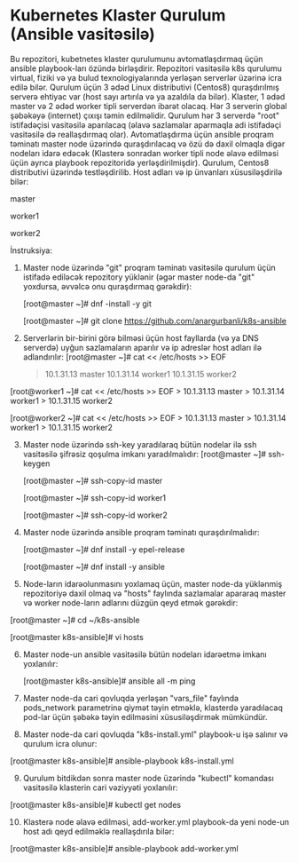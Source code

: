 # Kubernetes Klaster Qurulum (Ansible vasitəsilə)
Bu repozitori, kubetnetes klaster qurulumunu avtomatlaşdırmaq üçün ansible playbook-ları özündə birləşdirir. Repozitori vasitəsilə k8s qurulumu virtual, fiziki və ya bulud texnologiyalarında yerləşən serverlər üzərinə icra edilə bilər. Qurulum üçün 3 ədəd Linux distributivi (Centos8) quraşdırılmış serverə ehtiyac var (host sayı artırıla və ya azaldıla da bilər). Klaster, 1 ədəd master və 2 ədəd worker tipli serverdən ibarət olacaq. Hər 3 serverin global şəbəkəyə (internet) çıxışı təmin edilməlidir. Qurulum hər 3 serverdə "root" istifadəçisi vasitəsilə aparılacaq (əlavə sazlamalar aparmaqla adi istifadəçi vasitəsilə də reallaşdırmaq olar). Avtomatlaşdırma üçün ansible proqram təminatı master node üzərində quraşdırılacaq və özü də daxil olmaqla digər nodeları idarə edəcək (Klasterə sonradan worker tipli node əlavə edilməsi üçün ayrıca playbook repozitoridə yerləşdirilmişdir). Qurulum, Centos8 distributivi üzərində testləşdirilib. Host adları və ip ünvanları xüsusiləşdirilə bilər:

   master
   
   worker1
   
   worker2

İnstruksiya:

1. Master node üzərində "git" proqram təminatı vasitəsilə qurulum üçün istifadə ediləcək repozitory yüklənir (əgər master node-da "git" yoxdursa, əvvəlcə onu quraşdırmaq gərəkdir):

   [root@master ~]# dnf -install -y git
   
   [root@master ~]# git clone https://github.com/anargurbanli/k8s-ansible

2. Serverlərin bir-birini görə bilməsi üçün host fayllarda (və ya DNS serverdə) uyğun sazlamaların aparılır və ip adreslər host adları ilə adlandırılır:
   [root@master ~]# cat << /etc/hosts >> EOF
    > 10.1.31.13		master
    > 10.1.31.14		worker1
    > 10.1.31.15		worker2
    
  [root@worker1 ~]# cat << /etc/hosts >> EOF
    > 10.1.31.13		master
    > 10.1.31.14		worker1
    > 10.1.31.15		worker2
    
  [root@worker2 ~]# cat << /etc/hosts >> EOF
    > 10.1.31.13		master
    > 10.1.31.14		worker1
    > 10.1.31.15		worker2

3. Master node üzərində ssh-key yaradılaraq bütün nodelar ilə ssh vasitəsilə şifrəsiz qoşulma imkanı yaradılmalıdır:
   [root@master ~]# ssh-keygen
   
   [root@master ~]# ssh-copy-id master
   
   [root@master ~]# ssh-copy-id worker1
   
   [root@master ~]# ssh-copy-id worker2

4. Master node üzərində ansible proqram təminatı quraşdırılmalıdır:

   [root@master ~]# dnf install -y epel-release
   
   [root@master ~]# dnf install -y ansible
   
5. Node-ların idarəolunmasını yoxlamaq üçün, master node-da yüklənmiş repozitoriyə daxil olmaq və "hosts" faylında sazlamalar apararaq master və worker node-ların adlarını düzgün qeyd etmək gərəkdir:

[root@master ~]# cd ~/k8s-ansible

[root@master k8s-ansible]# vi hosts

6. Master node-un ansible vasitəsilə bütün nodeları idarəetmə imkanı yoxlanılır:

   [root@master k8s-ansible]# ansible all -m ping

7. Master node-da cari qovluqda yerləşən "vars_file" faylında pods_network parametrinə qiymət təyin etməklə, klasterdə yaradılacaq pod-lar üçün şəbəkə təyin edilməsini xüsusiləşdirmək mümkündür.

8. Master node-da cari qovluqda "k8s-install.yml" playbook-u işə salınır və qurulum icra olunur:

  [root@master k8s-ansible]# ansible-playbook k8s-install.yml

9. Qurulum bitdikdən sonra master node üzərində "kubectl" komandası vasitəsilə klasterin cari vəziyyəti yoxlanılır:

  [root@master k8s-ansible]# kubectl get nodes

10. Klasterə node əlavə edilməsi, add-worker.yml playbook-da yeni node-un host adı qeyd edilməklə reallaşdırıla bilər:

  [root@master k8s-ansible]# ansible-playbook add-worker.yml
